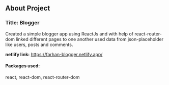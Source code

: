 ## About Project
### Title: Blogger

Created a simple blogger app using ReactJs and with help of react-router-dom linked different pages to one another used data from json-placeholder like users, posts and comments.

**netlify link:** https://farhan-blogger.netlify.app/     	
								     
#### Packages used: 
react, react-dom, react-router-dom
